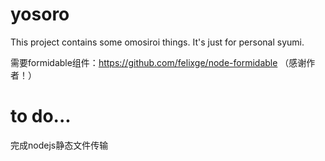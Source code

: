 # yosoro

This project contains some omosiroi things.
It's just for personal syumi.

需要formidable组件：https://github.com/felixge/node-formidable （感谢作者！）

# to do...

完成nodejs静态文件传输
